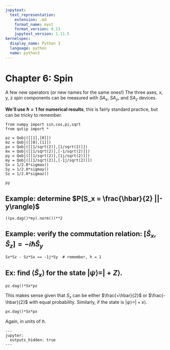 ```yaml
---
jupytext:
  text_representation:
    extension: .md
    format_name: myst
    format_version: 0.13
    jupytext_version: 1.11.5
kernelspec:
  display_name: Python 3
  language: python
  name: python3
---
```


# Chapter 6: Spin
A few new operators (or new names for the same ones!)
The three axes, x, y, z spin components can be measured with $SA_x$, $SA_y$, and $SA_z$ devices.

**We'll use $\hbar=1$ for numerical results**, this is fairly standard practice, but can be tricky to remember.

```{code-cell} ipython3
from numpy import sin,cos,pi,sqrt
from qutip import *
```

```{code-cell} ipython3
pz = Qobj([[1],[0]])
mz = Qobj([[0],[1]])
px = Qobj([[1/sqrt(2)],[1/sqrt(2)]])
mx = Qobj([[1/sqrt(2)],[-1/sqrt(2)]])
py = Qobj([[1/sqrt(2)],[1j/sqrt(2)]])
my = Qobj([[1/sqrt(2)],[-1j/sqrt(2)]])
Sx = 1/2.0*sigmax()
Sy = 1/2.0*sigmay()
Sz = 1/2.0*sigmaz()
```

```{code-cell} ipython3
py
```

## Example: determine $P(S_x = \frac{\hbar}{2} ||-y\rangle)$

```{code-cell} ipython3
((px.dag()*my).norm())**2
```

## Example: verify the commutation relation: $\left[\hat{S}_x,\hat{S}_z\right] = -i\hbar\hat{S}_y$

```{code-cell} ipython3
Sx*Sz - Sz*Sx == -1j*Sy  # remember, h = 1
```

## Ex: find $\langle \hat{S}_x\rangle$ for the state $|\psi\rangle=|+Z\rangle$.

```{code-cell} ipython3
pz.dag()*Sx*pz
```

This makes sense given that $S_x$ can be either $\frac{+\hbar}{2}$ or $\frac{-\hbar}{2}$ with equal probability. Similarly, if the state is $|\psi\rangle=|+x\rangle$.

```{code-cell} ipython3
px.dag()*Sx*px
```

Again, in units of $\hbar$.

```{code-cell} ipython3
---
jupyter:
  outputs_hidden: true
---

```
